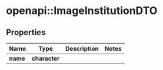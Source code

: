 # openapi::ImageInstitutionDTO

## Properties
Name | Type | Description | Notes
------------ | ------------- | ------------- | -------------
**name** | **character** |  | 


